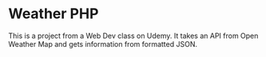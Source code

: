 # Weather PHP
This is a project from a Web Dev class on Udemy. It takes an API from Open Weather Map and gets information from formatted JSON.
